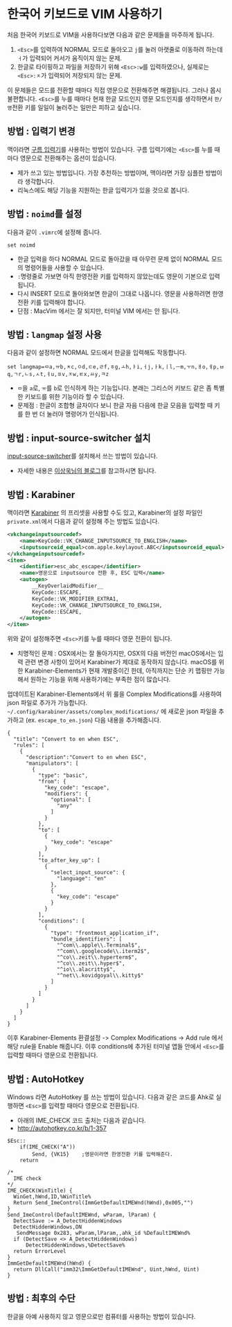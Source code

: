 # 한국어 키보드로 VIM 사용하기

처음 한국어 키보드로 VIM을 사용하다보면 다음과 같은 문제들을 마주하게 됩니다.

1. `<Esc>`를 입력하여 NORMAL 모드로 돌아오고 `j`를 눌러 아랫줄로 이동하려 하는데 `ㅓ`가 입력되어 커서가 움직이지 않는 문제.
1. 한글로 타이핑하고 파일을 저장하기 위해 `<Esc>:w`를 입력하였으나, 실제로는 `<Esc>:ㅈ`가 입력되어 저장되지 않는 문제.

이 문제들은 모드를 전환할 때마다 직접 영문으로 전환해주면 해결됩니다.
그러나 몹시 불편합니다.
`<Esc>`를 누를 때마다 현재 한글 모드인지 영문 모드인지를 생각하면서 `한/영`전환 키를 일일이 눌러주는 일만은 피하고 싶습니다.

## 방법 : 입력기 변경
맥이라면 [구름 입력기](http://gureum.io/)를 사용하는 방법이 있습니다. 구름 입력기에는 `<Esc>`를 누를 때마다 영문으로 전환해주는 옵션이 있습니다.

* 제가 쓰고 있는 방법입니다. 가장 추천하는 방법이며, 맥이라면 가장 심플한 방법이라 생각합니다.
* 리눅스에도 해당 기능을 지원하는 한글 입력기가 있을 것으로 봅니다.

## 방법 : `noimd`를 설정
다음과 같이 `.vimrc`에 설정해 줍니다.

```viml
set noimd
```

* 한글 입력을 하다 NORMAL 모드로 돌아갔을 때 아무런 문제 없이 NORMAL 모드의 명령어들을 사용할 수 있습니다.
* `:`명령줄로 가보면 아직 한영전환 키를 입력하지 않았는데도 영문이 기본으로 입력됩니다.
* 다시 INSERT 모드로 돌아와보면 한글이 그대로 나옵니다. 영문을 사용하려면 한영전환 키를 입력해야 합니다.
* 단점 : MacVim 에서는 잘 되지만, 터미널 VIM 에서는 안 됩니다.

## 방법 : `langmap` 설정 사용
다음과 같이 설정하면 NORMAL 모드에서 한글을 입력해도 작동합니다.

```viml
set langmap=ㅁa,ㅠb,ㅊc,ㅇd,ㄷe,ㄹf,ㅎg,ㅗh,ㅑi,ㅓj,ㅏk,ㅣl,ㅡm,ㅜn,ㅐo,ㅔp,ㅂq,ㄱr,ㄴs,ㅅt,ㅕu,ㅍv,ㅈw,ㅌx,ㅛy,ㅋz
```

* `ㅁ`을 `a`로, `ㅠ`를 `b`로 인식하게 하는 기능입니다. 본래는 그리스어 키보드 같은 좀 특별한 키보드를 위한 기능이라 할 수 있습니다.
* 문제점 : 한글이 조합형 글자이다 보니 한글 자음 다음에 한글 모음을 입력할 때 키를 한 번 더 눌러야 명령어가 인식됩니다.


## 방법 : input-source-switcher 설치
[input-source-switcher](https://github.com/vovkasm/input-source-switcher)를 설치해서 쓰는 방법이 있습니다.

* 자세한 내용은 [이상욱님의 블로그](https://sangwook.github.io/2015/01/01/vim-insert-mode-keyboard-switch.html)를 참고하시면 됩니다.

## 방법 : Karabiner
맥이라면 [Karabiner](https://pqrs.org/osx/karabiner/) 의 프리셋을 사용할 수도 있고, Karabiner의 설정 파일인 `private.xml`에서 다음과 같이 설정해 주는 방법도 있습니다.

```xml
<vkchangeinputsourcedef>
    <name>KeyCode::VK_CHANGE_INPUTSOURCE_TO_ENGLISH</name>
    <inputsourceid_equal>com.apple.keylayout.ABC</inputsourceid_equal>
</vkchangeinputsourcedef>
<item>
    <identifier>esc_abc_escape</identifier>
    <name>영문으로 inputsource 전환 후, ESC 입력</name>
    <autogen>
        __KeyOverlaidModifier__
        KeyCode::ESCAPE,
        KeyCode::VK_MODIFIER_EXTRA1,
        KeyCode::VK_CHANGE_INPUTSOURCE_TO_ENGLISH,
        KeyCode::ESCAPE,
    </autogen>
</item>
```
위와 같이 설정해주면 `<Esc>`키를 누를 때마다 영문 전환이 됩니다.

* 치명적인 문제 : OSX에서는 잘 돌아가지만, OSX의 다음 버전인 macOS에서는 입력 관련 변경 사항이 있어서 Karabiner가 제대로 동작하지 않습니다.
macOS를 위한 Karabiner-Elements가 현재 개발중이긴 한데, 아직까지는 단순 키 맵핑만 가능해서 원하는 기능을 위해 사용하기에는 부족한 점이 많습니다.

업데이트된 Karabiner-Elements에서 위 룰을 Complex Modifications를 사용하여 json 파일로 추가가 가능합니다.
`~/.config/karabiner/assets/complex_modifications/` 에 새로운 json 파일을 추가하고 (ex. `escape_to_en.json`) 다음 내용을 추가해줍니다.

```
{
  "title": "Convert to en when ESC",
  "rules": [
    {
      "description":"Convert to en when ESC",
      "manipulators": [
        {
          "type": "basic",
          "from": {
            "key_code": "escape",
            "modifiers": {
              "optional": [
                "any"
              ]
            }
          },
          "to": [
            {
              "key_code": "escape"
            }
          ],
          "to_after_key_up": [
            {
              "select_input_source": {
                "language": "en"
              },
              {
                "key_code": "escape"
              }
            }
          ],
          "conditions": [ 
            { 
              "type": "frontmost_application_if",
              "bundle_identifiers": [
                "^com\\.apple\\.Terminal$",
                "^com\\.googlecode\\.iterm2$",
                "^co\\.zeit\\.hyperterm$",
                "^co\\.zeit\\.hyper$",
                "^io\\.alacritty$",
                "^net\\.kovidgoyal\\.kitty$" 
              ]
            }
          ]
        }
      ]
    }
  ]
}
```

이후 Karabiner-Elements 환결설정 -> Complex Modifications -> Add rule 에서 해당 rule을 Enable 해줍니다.
이후 conditions에 추가된 터미널 앱들 안에서 `<Esc>`를 입력할 때마다 영문으로 전환됩니다.

## 방법 : AutoHotkey
Windows 라면 AutoHotkey 를 쓰는 방법이 있습니다. 다음과 같은 코드를 Ahk로 실행하면 `<Esc>`를 입력할 때마다 영문으로 전환됩니다.
* 아래의 IME_CHECK 코드 출처는 다음과 같습니다.
* http://autohotkey.co.kr/b/1-357

```autohotkey
$Esc::
    if(IME_CHECK("A"))
        Send, {VK15}    ;영문이라면 한영전환 키를 입력해준다.
    return

/*
  IME check 
*/
IME_CHECK(WinTitle) {
  WinGet,hWnd,ID,%WinTitle%
  Return Send_ImeControl(ImmGetDefaultIMEWnd(hWnd),0x005,"")
}
Send_ImeControl(DefaultIMEWnd, wParam, lParam) {
  DetectSave := A_DetectHiddenWindows
  DetectHiddenWindows,ON
   SendMessage 0x283, wParam,lParam,,ahk_id %DefaultIMEWnd%
  if (DetectSave <> A_DetectHiddenWindows)
      DetectHiddenWindows,%DetectSave%
  return ErrorLevel
}
ImmGetDefaultIMEWnd(hWnd) {
  return DllCall("imm32\ImmGetDefaultIMEWnd", Uint,hWnd, Uint)
}
```

## 방법 : 최후의 수단
한글을 아예 사용하지 않고 영문으로만 컴퓨터를 사용하는 방법이 있습니다.


